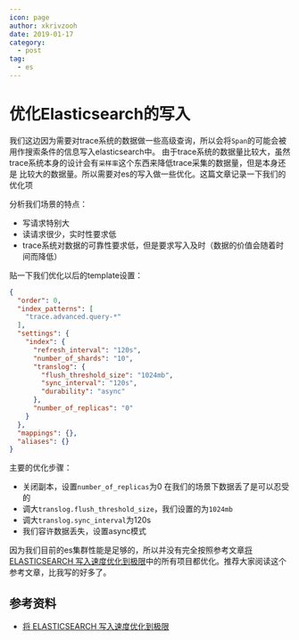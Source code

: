```yaml
---
icon: page
author: xkrivzooh
date: 2019-01-17
category:
  - post
tag:
  - es
---
```


# 优化Elasticsearch的写入

我们这边因为需要对trace系统的数据做一些高级查询，所以会将`Span`的可能会被用作搜索条件的信息写入elasticsearch中。
由于trace系统的数据量比较大，虽然trace系统本身的设计会有`采样率`这个东西来降低trace采集的数据量，但是本身还是
比较大的数据量。所以需要对es的写入做一些优化。这篇文章记录一下我们的优化项

分析我们场景的特点：

- 写请求特别大
- 读请求很少，实时性要求低
- trace系统对数据的可靠性要求低，但是要求写入及时（数据的价值会随着时间而降低）

贴一下我们优化以后的template设置：

```json
{
  "order": 0,
  "index_patterns": [
    "trace.advanced.query-*"
  ],
  "settings": {
    "index": {
      "refresh_interval": "120s",
      "number_of_shards": "10",
      "translog": {
        "flush_threshold_size": "1024mb",
        "sync_interval": "120s",
        "durability": "async"
      },
      "number_of_replicas": "0"
    }
  },
  "mappings": {},
  "aliases": {}
}
```

主要的优化步骤：

- 关闭副本，设置`number_of_replicas`为0 在我们的场景下数据丢了是可以忍受的
- 调大`translog.flush_threshold_size`，我们设置的为`1024mb`
- 调大`translog.sync_interval`为120s
- 我们容许数据丢失，设置async模式

因为我们目前的es集群性能是足够的，所以并没有完全按照参考文章[将 ELASTICSEARCH 写入速度优化到极限](https://www.easyice.cn/archives/207#translog_flush)中的所有项目都优化。推荐大家阅读这个参考文章，比我写的好多了。

## 参考资料

- [将 ELASTICSEARCH 写入速度优化到极限](https://www.easyice.cn/archives/207#translog_flush)

